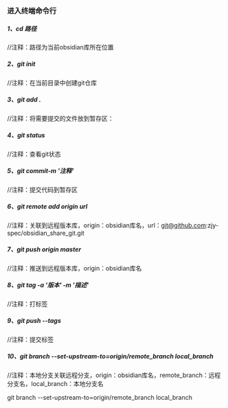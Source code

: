 ### 进入终端命令行



##### 1、cd 路径
//注释：路径为当前obsidian库所在位置

##### 2、git init
//注释：在当前目录中创建git仓库

##### 3、git add .
//注释：将需要提交的文件放到暂存区：

##### 4、git status
//注释：查看git状态

##### 5、git commit-m '注释'
//注释：提交代码到暂存区

##### 6、git remote add origin url
//注释：关联到远程版本库，origin：obsidian库名，url：git@github.com:zjy-spec/obsidian_share_git.git

##### 7、git push origin master
//注释：推送到远程版本库，origin：obsidian库名

##### 8、git tag -a '版本' -m '描述'
//注释：打标签

##### 9、git push --tags
//注释：提交标签

##### 10、git branch --set-upstream-to=origin/remote_branch  local_branch
//注释：本地分支关联远程分支，origin：obsidian库名，remote_branch：远程分支名，local_branch：本地分支名

git branch --set-upstream-to=origin/remote_branch  local_branch